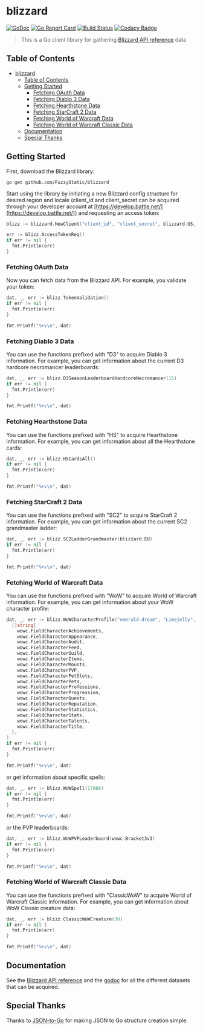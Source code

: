 # blizzard

[![GoDoc](https://godoc.org/github.com/FuzzyStatic/blizzard?status.svg)](http://godoc.org/github.com/FuzzyStatic/blizzard) [![Go Report Card](https://goreportcard.com/badge/github.com/FuzzyStatic/blizzard)](https://goreportcard.com/report/github.com/FuzzyStatic/blizzard) [![Build Status](https://travis-ci.org/FuzzyStatic/blizzard.svg?branch=master)](https://travis-ci.org/FuzzyStatic/blizzard) [![Codacy Badge](https://api.codacy.com/project/badge/Grade/fa25319c93814ff4878ee049f04317d4)](https://www.codacy.com/app/FuzzyStatic/blizzard?utm_source=github.com&amp;utm_medium=referral&amp;utm_content=FuzzyStatic/blizzard&amp;utm_campaign=Badge_Grade)

> This is a Go client library for gathering [Blizzard API reference](https://develop.battle.net/documentation/api-reference)  data

## Table of Contents

- [blizzard](#blizzard)
  - [Table of Contents](#table-of-contents)
  - [Getting Started](#getting-started)
    - [Fetching OAuth Data](#fetching-oauth-data)
    - [Fetching Diablo 3 Data](#fetching-diablo-3-data)
    - [Fetching Hearthstone Data](#fetching-hearthstone-data)
    - [Fetching StarCraft 2 Data](#fetching-starcraft-2-data)
    - [Fetching World of Warcraft Data](#fetching-world-of-warcraft-data)
    - [Fetching World of Warcraft Classic Data](#fetching-world-of-warcraft-classic-data)
  - [Documentation](#documentation)
  - [Special Thanks](#special-thanks)

## Getting Started

First, download the Blizzard library:

```shell
go get github.com/FuzzyStatic/blizzard
```

Start using the library by initiating a new Blizzard config structure for desired region and locale (client_id and client_secret can be acquired through your developer account at [https://develop.battle.net/](https://develop.battle.net/)) and requesting an access token:

```go
blizz := blizzard.NewClient("client_id", "client_secret", blizzard.US, blizzard.EnUS)

err := blizz.AccessTokenReq()
if err != nil {
  fmt.Println(err)
}
```

### Fetching OAuth Data

Now you can fetch data from the Blizzard API. For example, you validate your token:

```go
dat, _, err := blizz.TokenValidation()
if err != nil {
  fmt.Println(err)
}

fmt.Printf("%+v\n", dat)
```

### Fetching Diablo 3 Data

You can use the functions prefixed with "D3" to acquire Diablo 3 information. For example, you can get information about the current D3 hardcore necromancer leaderboards:

```go
dat, _, err := blizz.D3SeasonLeaderboardHardcoreNecromancer(15)
if err != nil {
  fmt.Println(err)
}

fmt.Printf("%+v\n", dat)
```

### Fetching Hearthstone Data

You can use the functions prefixed with "HS" to acquire Hearthstone information. For example, you can get information about all the Hearthstone cards:

```go
dat, _, err := blizz.HSCardsAll()
if err != nil {
  fmt.Println(err)
}

fmt.Printf("%+v\n", dat)
```

### Fetching StarCraft 2 Data

You can use the functions prefixed with "SC2" to acquire StarCraft 2 information. For example, you can get information about the current SC2 grandmaster ladder:

```go
dat, _, err := blizz.SC2LadderGrandmaster(blizzard.EU)
if err != nil {
  fmt.Println(err)
}

fmt.Printf("%+v\n", dat)
```

### Fetching World of Warcraft Data

You can use the functions prefixed with "WoW" to acquire World of Warcraft information. For example, you can get information about your WoW character profile:

```go
dat, _, err := blizz.WoWCharacterProfile("emerald-dream", "Limejelly",
  []string{
    wowc.FieldCharacterAchievements,
    wowc.FieldCharacterAppearance,
    wowc.FieldCharacterAudit,
    wowc.FieldCharacterFeed,
    wowc.FieldCharacterGuild,
    wowc.FieldCharacterItems,
    wowc.FieldCharacterMounts,
    wowc.FieldCharacterPVP,
    wowc.FieldCharacterPetSlots,
    wowc.FieldCharacterPets,
    wowc.FieldCharacterProfessions,
    wowc.FieldCharacterProgression,
    wowc.FieldCharacterQuests,
    wowc.FieldCharacterReputation,
    wowc.FieldCharacterStatistics,
    wowc.FieldCharacterStats,
    wowc.FieldCharacterTalents,
    wowc.FieldCharacterTitle,
  },
)
if err != nil {
  fmt.Println(err)
}

fmt.Printf("%+v\n", dat)
```

or get information about specific spells:

```go
dat, _, err := blizz.WoWSpell(17086)
if err != nil {
  fmt.Println(err)
}

fmt.Printf("%+v\n", dat)
```

or the PVP leaderboards:

```go
dat, _, err := blizz.WoWPVPLeaderboard(wowc.Bracket3v3)
if err != nil {
  fmt.Println(err)
}

fmt.Printf("%+v\n", dat)
```

### Fetching World of Warcraft Classic Data

You can use the functions prefixed with "ClassicWoW" to acquire World of Warcraft Classic information. For example, you can get information about WoW Classic creature data:

```go
dat, _, err := blizz.ClassicWoWCreature(30)
if err != nil {
  fmt.Println(err)
}

fmt.Printf("%+v\n", dat)
```

## Documentation

See the [Blizzard API reference](https://develop.battle.net/documentation/api-reference) and the [godoc](http://godoc.org/github.com/FuzzyStatic/blizzard) for all the different datasets that can be acquired.

## Special Thanks

Thanks to [JSON-to-Go](https://mholt.github.io/json-to-go/) for making JSON to Go structure creation simple.
